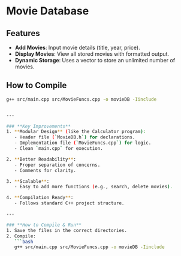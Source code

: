 # Movie Database

## Features
- **Add Movies**: Input movie details (title, year, price).
- **Display Movies**: View all stored movies with formatted output.
- **Dynamic Storage**: Uses a vector to store an unlimited number of movies.

## How to Compile
```bash
g++ src/main.cpp src/MovieFuncs.cpp -o movieDB -Iinclude


---

### **Key Improvements**
1. **Modular Design** (like the Calculator program):
   - Header file (`MovieDB.h`) for declarations.
   - Implementation file (`MovieFuncs.cpp`) for logic.
   - Clean `main.cpp` for execution.

2. **Better Readability**:
   - Proper separation of concerns.
   - Comments for clarity.

3. **Scalable**:
   - Easy to add more functions (e.g., search, delete movies).

4. **Compilation Ready**:
   - Follows standard C++ project structure.

---

### **How to Compile & Run**
1. Save the files in the correct directories.
2. Compile:
   ```bash
   g++ src/main.cpp src/MovieFuncs.cpp -o movieDB -Iinclude